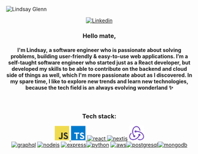![Lindsay Glenn](https://github.com/lindsaycode05/lindsaycode05/assets/88434441/a704cdfb-1057-4b85-8446-6af4f2343c11)

<p align="center">
  <a href="https://www.linkedin.com/in/lindsaycode/">
    <img src="https://img.shields.io/badge/lindsay_glenn-%230077B5.svg?style=for-the-badge&logo=linkedin&logoColor=white" alt="Linkedin" />
 </a>

<h3 align="center">Hello mate,</h3>

<h4 align="center">I'm Lindsay, a software engineer who is passionate about solving problems, building user-friendly & easy-to-use web applications. I’m a self-taught software engineer who started just as a React developer, but developed my skills to be able to contribute on the backend and cloud side of things as well, which I'm more passionate about as I discovered. In my spare time, I like to explore new trends and learn new technologies, because the tech field is an always evolving wonderland ✨</h4>
<br>

<h3 align="center">Tech stack:</h3>
<p align="center"> 
<a href="https://developer.mozilla.org/en-US/docs/Web/JavaScript" target="_blank" rel="noreferrer"><img src="https://raw.githubusercontent.com/devicons/devicon/master/icons/javascript/javascript-original.svg" alt="javascript" width="40" height="40"/> </a><a href="https://www.typescriptlang.org/" target="_blank" rel="noreferrer"> <img src="https://raw.githubusercontent.com/devicons/devicon/master/icons/typescript/typescript-original.svg" alt="typescript" width="40" height="40"/> </a><a href="https://reactjs.org/" target="_blank" rel="noreferrer"> <img src="https://user-images.githubusercontent.com/88434441/173157912-009ec213-688b-49a5-a3d3-89d8d68fb466.png" alt="react" width="44" height="40"/> </a> <a href="https://nextjs.org" target="_blank" rel="noreferrer"><img src="https://user-images.githubusercontent.com/88434441/186242922-e5102c01-5ea1-45c3-a33c-2f4e521bf870.png" alt="nextjs" width="45" height="43"/></a> <a href="https://redux.js.org" target="_blank" rel="noreferrer"> <img src="https://raw.githubusercontent.com/devicons/devicon/master/icons/redux/redux-original.svg" alt="redux" width="40" height="40"/></a> </br> <a href="https://graphql.org" target="_blank" rel="noreferrer"><img src="https://user-images.githubusercontent.com/88434441/186241589-c5e0d054-5ab3-43e1-8257-da8d9b6beef4.png" alt="graphql" width="44" height="44"/></a> <a href="https://nodejs.org/en/" target="_blank" rel="noreferrer"><img src="https://user-images.githubusercontent.com/88434441/173157764-0553ac8d-7504-4940-942b-f96ce9f68eb5.png" alt="nodejs" width="40" height="43"/></a> <a href="https://expressjs.com" target="_blank" rel="noreferrer"><img src="https://user-images.githubusercontent.com/88434441/187318500-261af76e-75b5-4746-815c-ef4c401ff684.png" alt="express" width="45" height="43"/></a><a href="https://www.python.org" target="_blank" rel="noreferrer"><img src="https://user-images.githubusercontent.com/88434441/173158078-ba1dc61c-1ac8-40d2-ba32-49e4e5892e0a.png" alt="python" width="40" height="45"/></a> <a href="https://aws.amazon.com" target="_blank" rel="noreferrer"><img src="https://user-images.githubusercontent.com/88434441/173158376-281ecfd6-c19a-43fd-898c-8415d0946feb.png" alt="aws" width="63" height="42"/></a><a href="https://www.postgresql.org" target="_blank" rel="noreferrer"><img src="https://user-images.githubusercontent.com/88434441/173887342-a537b9ca-6ea6-4238-88dc-3c9ee9886b85.png" alt="postgresql" width="56" height="52"/></a><a href="https://www.mongodb.com" target="_blank" rel="noreferrer"><img src="https://user-images.githubusercontent.com/88434441/186244308-7854bcc4-7657-4228-a76e-f95d58925168.png" alt="mongodb" width="56" height="52"/></a></p>



